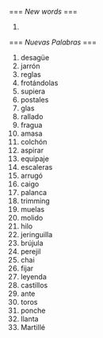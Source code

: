 === *New words* ===

1. 

=== *Nuevas Palabras* ===

1. desagüe
2. jarrón
3. reglas
4. frotándolas
5. supiera
6. postales 
7. glas
8. rallado
9. fragua
10. amasa
11. colchón
12. aspirar
13. equipaje
14. escaleras
15. arrugó
16. caigo
17. palanca
18. trimming
19. muelas
20. molido
21. hilo
22. jeringuilla
23. brújula
24. perejil
25. chai
26. fijar
27. leyenda
28. castillos
29. ante
30. toros
31. ponche
32. llanta
33. Martillé
